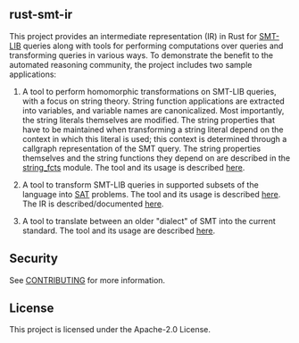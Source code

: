## rust-smt-ir

This project provides an intermediate representation (IR) in Rust for
[SMT-LIB](http://smtlib.cs.uiowa.edu/about.shtml) queries along with
tools for performing computations over queries and transforming
queries in various ways. To demonstrate the benefit to the automated
reasoning community, the project includes two sample applications:

 1. A tool to perform homomorphic transformations on SMT-LIB queries,
 with a focus on string theory. String function applications are
 extracted into variables, and variable names are canonicalized. Most
 importantly, the string literals themselves are modified. The string
 properties that have to be maintained when transforming a string
 literal depend on the context in which this literal is used; this
 context is determined through a callgraph representation of the SMT
 query. The string properties themselves and the string functions they
 depend on are described in the
 [string_fcts](amzn-smt-string-transformer/src/string_fcts.rs)
 module.  The tool and its usage is described
 [here](amzn-smt-string-transformer).

 2. A tool to transform SMT-LIB queries in supported subsets of the
 language into
 [SAT](https://en.wikipedia.org/wiki/Boolean_satisfiability_problem)
 problems.  The tool and its usage is described
 [here](amzn-smt-eager-arithmetic).
 The IR is described/documented
 [here](amzn-smt-ir).

 3. A tool to translate between an older "dialect" of SMT into the
 current standard. The tool and its usage are described
 [here](amzn-smt-string-fct-updater).

## Security

See [CONTRIBUTING](CONTRIBUTING.md#security-issue-notifications) for more information.

## License

This project is licensed under the Apache-2.0 License.

